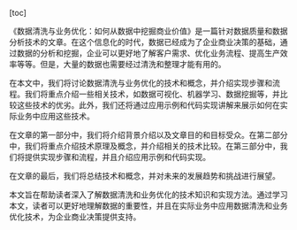 
[toc]                    
                
                
《数据清洗与业务优化：如何从数据中挖掘商业价值》是一篇针对数据质量和数据分析技术的文章。在这个信息化的时代，数据已经成为了企业商业决策的基础，通过数据的分析和挖掘，企业可以更好地了解客户需求、优化业务流程、提高生产效率等等。但是，大量的数据也需要经过清洗和整理才能有用的。

在本文中，我们将讨论数据清洗与业务优化的技术和概念，并介绍实现步骤和流程。我们将重点介绍一些相关技术，如数据可视化、机器学习、数据挖掘等，并比较这些技术的优劣。此外，我们还将通过应用示例和代码实现讲解来展示如何在实际业务中应用这些技术。

在文章的第一部分中，我们将介绍背景介绍以及文章目的和目标受众。在第二部分中，我们将重点介绍技术原理及概念，并介绍相关的技术比较。在第三部分中，我们将提供实现步骤和流程，并且介绍应用示例和代码实现。

在文章的最后，我们将总结技术和概念，并对未来的发展趋势和挑战进行展望。

本文旨在帮助读者深入了解数据清洗和业务优化的技术知识和实现方法。通过学习本文，读者可以更好地理解数据的重要性，并且在实际业务中应用数据清洗和业务优化技术，为企业商业决策提供支持。

